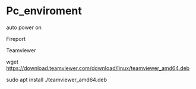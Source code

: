 # Pc_enviroment


auto power on

Fireport


Teamviewer

wget https://download.teamviewer.com/download/linux/teamviewer_amd64.deb

sudo apt install ./teamviewer_amd64.deb

